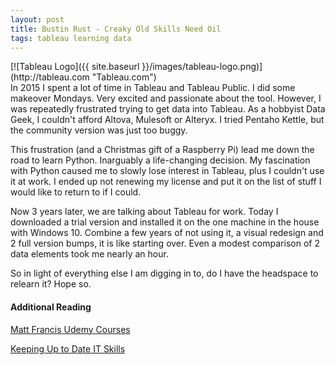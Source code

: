 ```yaml
---
layout: post
title: Bustin Rust - Creaky Old Skills Need Oil
tags: tableau learning data 
---
```


<div class="img_center">
  [![Tableau Logo]({{ site.baseurl }}/images/tableau-logo.png)](http://tableau.com "Tableau.com")
</div>
In 2015 I spent a lot of time in Tableau and Tableau Public. I did some makeover Mondays. Very excited and passionate about the tool. However, I was repeatedly frustrated trying to get data into Tableau. As a hobbyist Data Geek, I couldn't afford Altova, Mulesoft or Alteryx. I tried Pentaho Kettle, but the community version was just too buggy. 

This frustration (and a Christmas gift of a Raspberry Pi) lead me down the road to learn Python. Inarguably a life-changing decision. My fascination with Python caused me to slowly lose interest in Tableau, plus I couldn't use it at work. I ended up not renewing my license and put it on the list of stuff I would like to return to if I could. 

Now 3 years later, we are talking about Tableau for work. Today I downloaded a trial version and installed it on the one machine in the house with Windows 10. Combine a few years of not using it, a visual redesign and 2 full version bumps, it is like starting over. Even a modest comparison of 2 data elements took me nearly an hour. 

So in light of everything else I am digging in to, do I have the headspace to relearn it? Hope so.

#### Additional Reading

[Matt Francis Udemy Courses](https://www.udemy.com/user/mattfrancis5/ "Udemy.com - Matt Francis profile")

[Keeping Up to Date IT Skills](http://www.tomsitpro.com/articles/it-learning-tips,1-3148.html "Toms IT Pro.com - IT Learning Tips")
